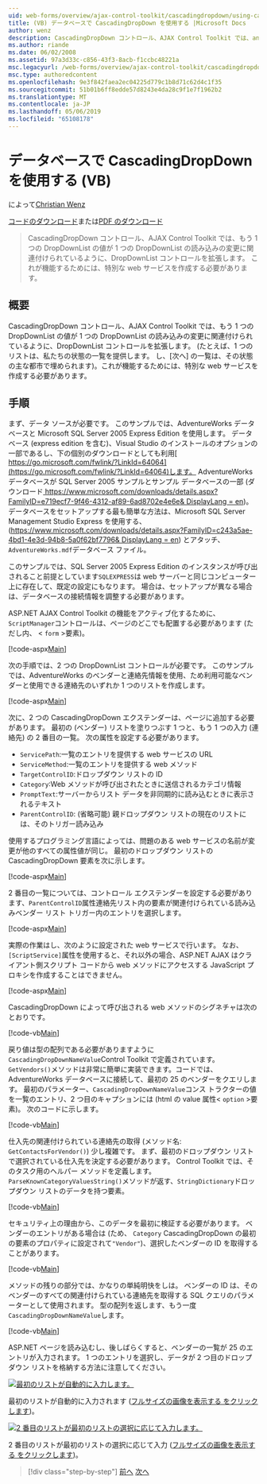 ```yaml
---
uid: web-forms/overview/ajax-control-toolkit/cascadingdropdown/using-cascadingdropdown-with-a-database-vb
title: (VB) データベースで CascadingDropDown を使用する |Microsoft Docs
author: wenz
description: CascadingDropDown コントロール、AJAX Control Toolkit では、anoth 内の値が 1 つの DropDownList の読み込みの変更に関連付けられているように DropDownList コントロールを拡張しています.
ms.author: riande
ms.date: 06/02/2008
ms.assetid: 97a3d33c-c856-43f3-8acb-f1ccbc48221a
msc.legacyurl: /web-forms/overview/ajax-control-toolkit/cascadingdropdown/using-cascadingdropdown-with-a-database-vb
msc.type: authoredcontent
ms.openlocfilehash: 9e3f842faea2ec04225d779c1b8d71c62d4c1f35
ms.sourcegitcommit: 51b01b6ff8edde57d8243e4da28c9f1e7f1962b2
ms.translationtype: MT
ms.contentlocale: ja-JP
ms.lasthandoff: 05/06/2019
ms.locfileid: "65108178"
---
```

# <a name="using-cascadingdropdown-with-a-database-vb"></a>データベースで CascadingDropDown を使用する (VB)

によって[Christian Wenz](https://github.com/wenz)

[コードのダウンロード](http://download.microsoft.com/download/9/0/7/907760b1-2c60-4f81-aeb6-ca416a573b0d/cascadingdropdown1.vb.zip)または[PDF のダウンロード](http://download.microsoft.com/download/2/d/c/2dc10e34-6983-41d4-9c08-f78f5387d32b/cascadingdropdown1VB.pdf)

> CascadingDropDown コントロール、AJAX Control Toolkit では、もう 1 つの DropDownList の値が 1 つの DropDownList の読み込みの変更に関連付けられているように、DropDownList コントロールを拡張します。 これが機能するためには、特別な web サービスを作成する必要があります。

## <a name="overview"></a>概要

CascadingDropDown コントロール、AJAX Control Toolkit では、もう 1 つの DropDownList の値が 1 つの DropDownList の読み込みの変更に関連付けられているように、DropDownList コントロールを拡張します。 (たとえば、1 つのリストは、私たちの状態の一覧を提供します。 し、[次へ] の一覧は、その状態の主な都市で埋められます)。これが機能するためには、特別な web サービスを作成する必要があります。

## <a name="steps"></a>手順

まず、データ ソースが必要です。 このサンプルでは、AdventureWorks データベースと Microsoft SQL Server 2005 Express Edition を使用します。 データベース (express edition を含む)、Visual Studio のインストールのオプションの一部であるし、下の個別のダウンロードとしても利用[ https://go.microsoft.com/fwlink/?LinkId=64064](https://go.microsoft.com/fwlink/?LinkId=64064)します。 AdventureWorks データベースが SQL Server 2005 サンプルとサンプル データベースの一部 (ダウンロード[ https://www.microsoft.com/downloads/details.aspx?FamilyID=e719ecf7-9f46-4312-af89-6ad8702e4e6e&amp; DisplayLang = en](https://www.microsoft.com/downloads/details.aspx?FamilyID=e719ecf7-9f46-4312-af89-6ad8702e4e6e&amp;DisplayLang=en))。 データベースをセットアップする最も簡単な方法は、Microsoft SQL Server Management Studio Express を使用する、([https://www.microsoft.com/downloads/details.aspx?FamilyID=c243a5ae-4bd1-4e3d-94b8-5a0f62bf7796&amp; DisplayLang = en](https://www.microsoft.com/downloads/details.aspx?FamilyID=c243a5ae-4bd1-4e3d-94b8-5a0f62bf7796&amp;DisplayLang=en)) とアタッチ、`AdventureWorks.mdf`データベース ファイル。

このサンプルでは、SQL Server 2005 Express Edition のインスタンスが呼び出されること前提としています`SQLEXPRESS`は web サーバーと同じコンピューター上に存在して、既定の設定にもなります。 場合は、セットアップが異なる場合は、データベースの接続情報を調整する必要があります。

ASP.NET AJAX Control Toolkit の機能をアクティブ化するために、`ScriptManager`コントロールは、ページのどこでも配置する必要があります (ただし内、 &lt; `form` &gt;要素)。

[!code-aspx[Main](using-cascadingdropdown-with-a-database-vb/samples/sample1.aspx)]

次の手順では、2 つの DropDownList コントロールが必要です。 このサンプルでは、AdventureWorks のベンダーと連絡先情報を使用、ため利用可能なベンダーと使用できる連絡先のいずれか 1 つのリストを作成します。

[!code-aspx[Main](using-cascadingdropdown-with-a-database-vb/samples/sample2.aspx)]

次に、2 つの CascadingDropDown エクステンダーは、ページに追加する必要があります。 最初の (ベンダー) リストを塗りつぶす 1 つと、もう 1 つの入力 (連絡先) の 2 番目の一覧。 次の属性を設定する必要があります。

- `ServicePath`:一覧のエントリを提供する web サービスの URL
- `ServiceMethod`:一覧のエントリを提供する web メソッド
- `TargetControlID`:ドロップダウン リストの ID
- `Category`:Web メソッドが呼び出されたときに送信されるカテゴリ情報
- `PromptText`:サーバーからリスト データを非同期的に読み込むときに表示されるテキスト
- `ParentControlID`: (省略可能) 親ドロップダウン リストの現在のリストには、そのトリガー読み込み

使用するプログラミング言語によっては、問題のある web サービスの名前が変更が他のすべての属性値が同じ。 最初のドロップダウン リストの CascadingDropDown 要素を次に示します。

[!code-aspx[Main](using-cascadingdropdown-with-a-database-vb/samples/sample3.aspx)]

2 番目の一覧については、コントロール エクステンダーを設定する必要があります、`ParentControlID`属性連絡先リスト内の要素が関連付けられている読み込みベンダー リスト トリガー内のエントリを選択します。

[!code-aspx[Main](using-cascadingdropdown-with-a-database-vb/samples/sample4.aspx)]

実際の作業はし、次のように設定された web サービスで行います。 なお、`[ScriptService]`属性を使用すると、それ以外の場合、ASP.NET AJAX はクライアント側スクリプト コードから web メソッドにアクセスする JavaScript プロキシを作成することはできません。

[!code-aspx[Main](using-cascadingdropdown-with-a-database-vb/samples/sample5.aspx)]

CascadingDropDown によって呼び出される web メソッドのシグネチャは次のとおりです。

[!code-vb[Main](using-cascadingdropdown-with-a-database-vb/samples/sample6.vb)]

戻り値は型の配列である必要がありますように`CascadingDropDownNameValue`Control Toolkit で定義されています。 `GetVendors()`メソッドは非常に簡単に実装できます。コードでは、AdventureWorks データベースに接続して、最初の 25 のベンダーをクエリします。 最初のパラメーター、`CascadingDropDownNameValue`コンス トラクターの値を一覧のエントリ、2 つ目のキャプションには (html の value 属性&lt; `option` &gt;要素)。 次のコードに示します。

[!code-vb[Main](using-cascadingdropdown-with-a-database-vb/samples/sample7.vb)]

仕入先の関連付けられている連絡先の取得 (メソッド名: `GetContactsForVendor()`) 少し複雑です。 まず、最初のドロップダウン リストで選択されている仕入先を決定する必要があります。 Control Toolkit では、そのタスク用のヘルパー メソッドを定義します。`ParseKnownCategoryValuesString()`メソッドが返す、`StringDictionary`ドロップダウン リストのデータを持つ要素。

[!code-vb[Main](using-cascadingdropdown-with-a-database-vb/samples/sample8.vb)]

セキュリティ上の理由から、このデータを最初に検証する必要があります。 ベンダーのエントリがある場合は (ため、 `Category` CascadingDropDown の最初の要素のプロパティに設定されて`"Vendor"`)、選択したベンダーの ID を取得することがあります。

[!code-vb[Main](using-cascadingdropdown-with-a-database-vb/samples/sample9.vb)]

メソッドの残りの部分では、かなりの単純明快をしは。 ベンダーの ID は、そのベンダーのすべての関連付けられている連絡先を取得する SQL クエリのパラメーターとして使用されます。 型の配列を返します、もう一度`CascadingDropDownNameValue`します。

[!code-vb[Main](using-cascadingdropdown-with-a-database-vb/samples/sample10.vb)]

ASP.NET ページを読み込むし、後しばらくすると、ベンダーの一覧が 25 のエントリが入力されます。 1 つのエントリを選択し、データが 2 つ目のドロップダウン リストを格納する方法に注意してください。

[![最初のリストが自動的に入力します。](using-cascadingdropdown-with-a-database-vb/_static/image2.png)](using-cascadingdropdown-with-a-database-vb/_static/image1.png)

最初のリストが自動的に入力されます ([フルサイズの画像を表示する をクリックします](using-cascadingdropdown-with-a-database-vb/_static/image3.png))。

[![2 番目のリストが最初のリストの選択に応じて入力します。](using-cascadingdropdown-with-a-database-vb/_static/image5.png)](using-cascadingdropdown-with-a-database-vb/_static/image4.png)

2 番目のリストが最初のリストの選択に応じて入力 ([フルサイズの画像を表示する をクリックします](using-cascadingdropdown-with-a-database-vb/_static/image6.png))。

> [!div class="step-by-step"]
> [前へ](filling-a-list-using-cascadingdropdown-vb.md)
> [次へ](presetting-list-entries-with-cascadingdropdown-vb.md)
